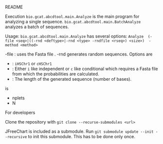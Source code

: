 README

Execution
`bio.gcat.abcdtool.main.Analyze` is the main program for analyzing
a single sequence.
`bio.gcat.abcdtool.main.BatchAnalyze` analyzes a batch of sequences.

Usage:
`bio.gcat.abcdtool.main.Analyze` has several options:
`Analyze 
 (-file <seq>|((-rnd <deftype>|-rnd <type> -rndfile <rseq>) <size>) 
 -method <method>`

-file <seq>: uses the Fasta file <seq>.
-rnd generates random sequences. Options are
 * <deftype>: `iHSChr1` or `cHSChr1`
 * <type>: Either `i` like independent or `c` like conditional 
 which requires a Fasta file <rseq> from which the probabilities 
 are calculated.
 * <size>: The length of the generated sequence (number of bases). 

<method> is 
 * nplets
 * N

For developers

Clone the repository with
`git clone --recurse-submodules <url>`
 
JFreeChart is included as a submodule. Run
`git submodule update --init --recursive`
to init this submodule. This has to be done only once.